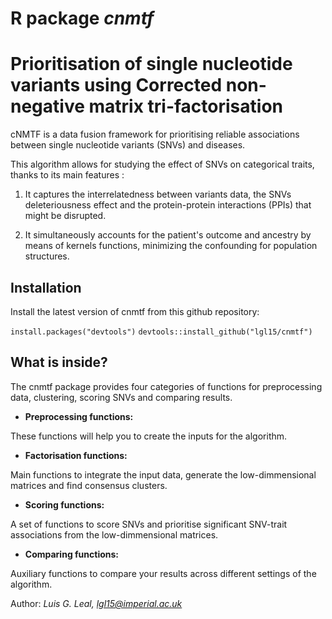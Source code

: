 


# R package *cnmtf*
# Prioritisation of single nucleotide variants using Corrected non-negative matrix tri-factorisation


cNMTF is a data fusion framework for prioritising reliable associations between single nucleotide variants (SNVs) and diseases.

This algorithm allows for studying the effect of SNVs on categorical traits, thanks to its main features :

1. It captures the interrelatedness between variants data, the SNVs deleteriousness effect and the protein-protein interactions (PPIs) that might be disrupted.  

2. It simultaneously accounts for the patient's outcome and ancestry by means of kernels functions, minimizing the confounding for population structures.


## Installation

Install the latest version of cnmtf from this github repository:

`install.packages("devtools")`
`devtools::install_github("lgl15/cnmtf")`


## What is inside?

The cnmtf package provides four categories of functions for preprocessing data, clustering, scoring SNVs and comparing results.

* **Preprocessing functions:**

These functions will help you to create the inputs for the algorithm.

* **Factorisation functions:**

Main functions to integrate the input data, generate the low-dimmensional matrices and find consensus clusters.

* **Scoring functions:**

A set of functions to score SNVs and prioritise significant SNV-trait associations from the low-dimmensional matrices.

* **Comparing functions:**

Auxiliary functions to compare your results across different settings of the algorithm.


Author: *Luis G. Leal, lgl15@imperial.ac.uk*


